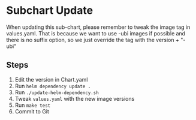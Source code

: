 # Subchart Update

When updating this sub-chart, please remember to tweak the image tag in values.yaml.
That is because we want to use -ubi images if possible and there is no suffix option, so
we just override the tag with the version + "-ubi"

## Steps

1. Edit the version in Chart.yaml
2. Run `helm dependency update .`
3. Run `./update-helm-dependency.sh`
4. Tweak `values.yaml` with the new image versions
5. Run `make test`
6. Commit to Git
